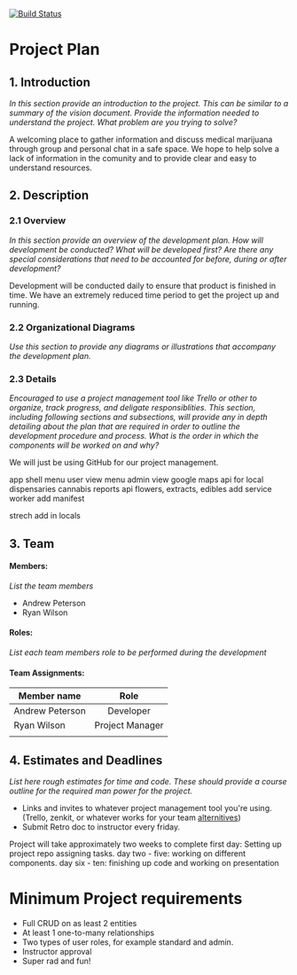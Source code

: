 [![Build Status](https://travis-ci.org/ryanw2382/az-mmj-community.svg?branch=master)](https://travis-ci.org/ryanw2382/az-mmj-community)

# Project Plan


## 1. Introduction 
*In this section provide an introduction to the project. This can be similar to a summary of the vision document. Provide the information needed to understand the project. What problem are you trying to solve?*

A welcoming place to gather information and discuss medical marijuana through group and personal chat in a safe space.
We hope to help solve a lack of information in the comunity and to provide clear and easy to understand resources.

## 2. Description


### 2.1 Overview
*In this section provide an overview of the development plan. How will development be conducted? What will be developed first? Are there any special considerations that need to be accounted for before, during or after development?*

Development will be conducted daily to ensure that product is finished in time.
We have an extremely reduced time period to get the project up and running.

### 2.2 Organizational Diagrams
*Use this section to provide any diagrams or illustrations that accompany the development plan.*

### 2.3 Details
_Encouraged to use a project management tool like Trello or other to organize, track progress, and deligate responsiblities._ 
*This section, including following sections and subsections, will provide any in depth detailing about the plan that are required in order to outline the development procedure and process. What is the order in which the components will be worked on and why?*

We will just be using GitHub for our project management.

app shell
menu user view
menu admin view
google maps api for local dispensaries
cannabis reports api flowers, extracts, edibles
add service worker
add manifest

strech
add in locals


## 3. Team


#### Members: 
*List the team members*
* Andrew Peterson
* Ryan Wilson

#### Roles:
*List each team members role to be performed during the development*
   
#### Team Assignments:

| Member name     | Role                   |
|-----------------|:----------------------:|
| Andrew Peterson | Developer              |
| Ryan Wilson     | Project Manager        |
|             	  |                        |

## 4. Estimates and Deadlines
*List here rough estimates for time and code. These should provide a course outline for the required man power for the project.*
* Links and invites to whatever project management tool you're using. (Trello, zenkit, or whatever works for your team [alternitives](https://www.workzone.com/blog/trello-alternatives/))
* Submit Retro doc to instructor every friday.

Project will take approximately two weeks to complete
first day: Setting up project repo assigning tasks.
day two - five: working on different components.
day six - ten: finishing up code and working on presentation




# Minimum Project requirements
* Full CRUD on as least 2 entities
* At least 1 one-to-many relationships
* Two types of user roles, for example standard and admin.
* Instructor approval
* Super rad and fun!
